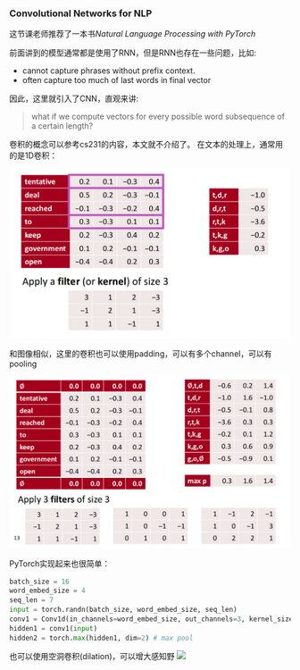 ### Convolutional Networks for NLP


这节课老师推荐了一本书*Natural Language Processing with PyTorch*

前面讲到的模型通常都是使用了RNN，但是RNN也存在一些问题，比如:
- cannot capture phrases without prefix context.
- often capture too much of last words in final vector

因此，这里就引入了CNN，直观来讲:
> what if we compute vectors for every possible word subsequence of a certain length?

卷积的概念可以参考cs231的内容，本文就不介绍了。
在文本的处理上，通常用的是1D卷积：

![](courses/cs224/images/lecture11/1.png)

和图像相似，这里的卷积也可以使用padding，可以有多个channel，可以有pooling

![](courses/cs224/images/lecture11/2.png)

PyTorch实现起来也很简单：

```python
batch_size = 16
word_embed_size = 4
seq_len = 7
input = torch.randn(batch_size, word_embed_size, seq_len)
conv1 = Conv1d(in_channels=word_embed_size, out_channels=3, kernel_size=3) # can add: padding=1
hidden1 = conv1(input)
hidden2 = torch.max(hidden1, dim=2) # max pool
```

也可以使用空洞卷积(dilation)，可以增大感知野
![](https://pic2.zhimg.com/50/v2-4959201e816888c6648f2e78cccfd253_hd.gif)


